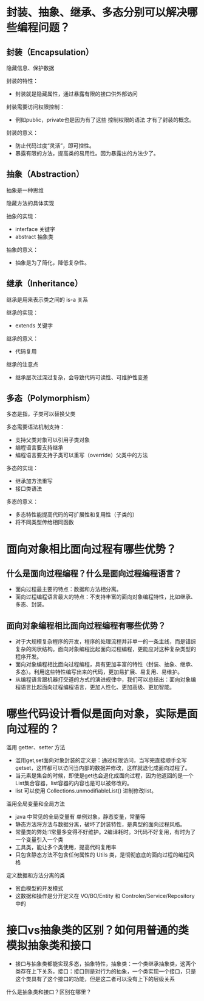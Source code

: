 # 封装、抽象、继承、多态分别可以解决哪些编程问题？

## 封装（Encapsulation）

隐藏信息、保护数据

封装的特性：

- 封装就是隐藏属性，通过暴露有限的接口供外部访问

封装需要访问权限控制：

- 例如public，private也是因为有了这些 控制权限的语法 才有了封装的概念。

封装的意义：

- 防止代码过度“灵活”，即可控性。
- 暴露有限的方法，提高类的易用性。因为暴露出的方法少了。

## 抽象（Abstraction）

抽象是一种思维

隐藏方法的具体实现

抽象的实现：

- interface 关键字
- abstract 抽象类	

抽象的意义：

- 抽象是为了简化，降低复杂性。

## 继承（Inheritance）

继承是用来表示类之间的 is-a 关系

继承的实现： 

- extends 关键字

继承的意义：

- 代码复用

继承的注意点

- 继承层次过深过复杂，会导致代码可读性、可维护性变差

## 多态（Polymorphism）

多态是指，子类可以替换父类

多态需要语法机制支持：

- 支持父类对象可以引用子类对象
- 编程语言要支持继承
- 编程语言要支持子类可以重写（override）父类中的方法

多态的实现： 

- 继承加方法重写
- 接口类语法

多态的意义：

- 多态特性能提高代码的可扩展性和复用性（子类的）
- 将不同类型传给相同函数

# 面向对象相比面向过程有哪些优势？

## 什么是面向过程编程？什么是面向过程编程语言？

- 面向过程最主要的特点：数据和方法相分离。
- 面向过程编程语言最大的特点：不支持丰富的面向对象编程特性，比如继承、多态、封装。

## 面向对象编程相比面向过程编程有哪些优势？

- 对于大规模复杂程序的开发，程序的处理流程并非单一的一条主线，而是错综复杂的网状结构。面向对象编程比起面向过程编程，更能应对这种复杂类型的程序开发。
- 面向对象编程相比面向过程编程，具有更加丰富的特性（封装、抽象、继承、多态）。利用这些特性编写出来的代码，更加易扩展、易复用、易维护。
- 从编程语言跟机器打交道的方式的演进规律中，我们可以总结出：面向对象编程语言比起面向过程编程语言，更加人性化、更加高级、更加智能。

# 哪些代码设计看似是面向对象，实际是面向过程的？
滥用 getter、setter 方法
- 滥用get,set面向对象封装的定义是：通过权限访问，当写完直接顺手全写getset，这样都可以访问当内部的数据并修改，这样就退化成面向过程了。
- 当元素是集合的时候，即使是get也会退化成面向过程，因为他返回的是一个List集合容器，list容器的内容也是可以被修改的。
- list 可以使用 Collections.unmodifiableList() 进制修改list。 
  
滥用全局变量和全局方法
- java 中常见的全局变量有 单例对象，静态变量，常量等
- 静态方法将方法与数据分离，破坏了封装特性，是典型的面向过程风格。
- 常量类的弊处:1常量多变得不好维护。2编译耗时。3代码不好复用，有时为了一个变量引入一个类
- 工具类，能让多个类使用，提高代码复用率
- 只包含静态方法不包含任何属性的 Utils 类，是彻彻底底的面向过程的编程风格

定义数据和方法分离的类
- 贫血模型的开发模式
- 这数据和操作是分开定义在 VO/BO/Entity 和 Controler/Service/Repository 中的

# 接口vs抽象类的区别？如何用普通的类模拟抽象类和接口
- 接口与抽象类都能实现多态，抽象特性，抽象类：一个类继承抽象类，这两个类存在上下关系，接口：接口则是对行为的抽象，一个类实现一个接口，只是这个类具有了这个接口的功能，但是这二者可以没有上下的层级关系
  
什么是抽象类和接口？区别在哪里？